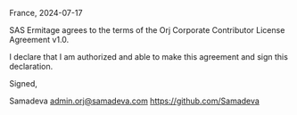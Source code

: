 France, 2024-07-17

SAS Ermitage agrees to the terms of the Orj Corporate Contributor License
Agreement v1.0.

I declare that I am authorized and able to make this agreement and sign this
declaration.

Signed,

Samadeva admin.orj@samadeva.com https://github.com/Samadeva